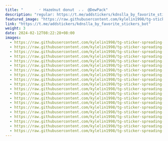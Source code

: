 ```yaml
---
title: "‌       ◜ 𝖧𝖺𝗓𝖾𝗅𝗇𝗎t 𝖽𝗈𝗇𝗎t  ៸ ៸  @DewPack"
description: "regular: https://t.me/addstickers/kdnslla_by_favorite_stickers_bot"
featured_image: "https://raw.githubusercontent.com/kylelin1998/tg-sticker-spreading-worldwide-images/main/img/60913af7-c6a0-417e-8081-beb0bea80722.jpg"
link: "https://t.me/addstickers/kdnslla_by_favorite_stickers_bot"
weight: 3
date: 2024-02-12T08:22:28+08:00
images:
  - https://raw.githubusercontent.com/kylelin1998/tg-sticker-spreading-worldwide-images/main/img/60913af7-c6a0-417e-8081-beb0bea80722.jpg
  - https://raw.githubusercontent.com/kylelin1998/tg-sticker-spreading-worldwide-images/main/img/9fd0f52d-524e-4ddc-8ff5-9cfd5baa8cc2.jpg
  - https://raw.githubusercontent.com/kylelin1998/tg-sticker-spreading-worldwide-images/main/img/fc1cf2f9-940e-4d8e-91e3-c78545f668e1.jpg
  - https://raw.githubusercontent.com/kylelin1998/tg-sticker-spreading-worldwide-images/main/img/38b80575-50cb-4183-903e-4fc9625d77a4.jpg
  - https://raw.githubusercontent.com/kylelin1998/tg-sticker-spreading-worldwide-images/main/img/4206e1b5-b7e5-41d2-8a91-743fdbc4b362.jpg
  - https://raw.githubusercontent.com/kylelin1998/tg-sticker-spreading-worldwide-images/main/img/245c66fa-fdfb-4304-9e9e-719154606103.jpg
  - https://raw.githubusercontent.com/kylelin1998/tg-sticker-spreading-worldwide-images/main/img/af6378a0-0fbf-4178-9b74-f425aae11195.jpg
  - https://raw.githubusercontent.com/kylelin1998/tg-sticker-spreading-worldwide-images/main/img/439d61fa-3810-4a0b-b544-3d7f0b5ce130.jpg
  - https://raw.githubusercontent.com/kylelin1998/tg-sticker-spreading-worldwide-images/main/img/2c2ad78a-fc67-48d2-93f9-5c59195388e9.jpg
  - https://raw.githubusercontent.com/kylelin1998/tg-sticker-spreading-worldwide-images/main/img/49ee0907-54b8-48d4-b527-a6d73faedd76.jpg
  - https://raw.githubusercontent.com/kylelin1998/tg-sticker-spreading-worldwide-images/main/img/a9280d43-cf4f-4791-9972-59f56e4c24f6.jpg
  - https://raw.githubusercontent.com/kylelin1998/tg-sticker-spreading-worldwide-images/main/img/6836a19b-6590-4f50-9303-ffb3bc4861ce.jpg
  - https://raw.githubusercontent.com/kylelin1998/tg-sticker-spreading-worldwide-images/main/img/ff97442c-9da5-44d1-919a-59bfb4da5b48.jpg
  - https://raw.githubusercontent.com/kylelin1998/tg-sticker-spreading-worldwide-images/main/img/cf580842-0854-43c3-b01e-ccb6a4385c9c.jpg
  - https://raw.githubusercontent.com/kylelin1998/tg-sticker-spreading-worldwide-images/main/img/39da0b74-4ef7-4b01-9b31-4d338678733a.jpg
  - https://raw.githubusercontent.com/kylelin1998/tg-sticker-spreading-worldwide-images/main/img/ec59054d-45e0-4585-ae35-a7f8aa22369d.jpg
  - https://raw.githubusercontent.com/kylelin1998/tg-sticker-spreading-worldwide-images/main/img/1f392ca1-1020-4255-853c-c6575fc2141f.jpg
  - https://raw.githubusercontent.com/kylelin1998/tg-sticker-spreading-worldwide-images/main/img/67d87f64-bca5-4022-85de-059b35b2d972.jpg
  - https://raw.githubusercontent.com/kylelin1998/tg-sticker-spreading-worldwide-images/main/img/1e3005f0-62f0-4e68-86af-9e6622bfce73.jpg
  - https://raw.githubusercontent.com/kylelin1998/tg-sticker-spreading-worldwide-images/main/img/8195ec51-2e8b-4328-ac54-839b8aed3e58.jpg
---
```

